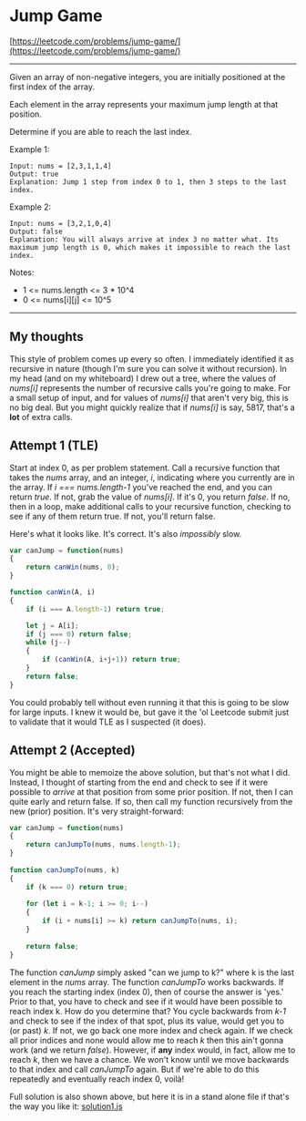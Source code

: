 # Jump Game

[https://leetcode.com/problems/jump-game/](https://leetcode.com/problems/jump-game/)

---
Given an array of non-negative integers, you are initially positioned at the first index of the array.

Each element in the array represents your maximum jump length at that position.

Determine if you are able to reach the last index.

Example 1:
```
Input: nums = [2,3,1,1,4]
Output: true
Explanation: Jump 1 step from index 0 to 1, then 3 steps to the last index.
```

Example 2:
```
Input: nums = [3,2,1,0,4]
Output: false
Explanation: You will always arrive at index 3 no matter what. Its maximum jump length is 0, which makes it impossible to reach the last index.
```

Notes:
* 1 <= nums.length <= 3 * 10^4
* 0 <= nums[i][j] <= 10^5
---

## My thoughts

This style of problem comes up every so often.  I immediately identified it as recursive in nature (though I'm sure you can solve it without recursion).  In my head (and on my whiteboard) I drew out a tree, where the values of *nums[i]* represents the number of recursive calls you're going to make. For a small setup of input, and for values of *nums[i]* that aren't very big, this is no big deal.  But you might quickly realize that if *nums[i]* is say, 5817, that's a **lot** of extra calls.

## Attempt 1 (TLE)

Start at index 0, as per problem statement.  Call a recursive function that takes the *nums* array, and an integer, *i*, indicating where you currently are in the array.  If *i === nums.length-1* you've reached the end, and you can return *true*.  If not, grab the value of *nums[i]*.  If it's 0, you return *false*.  If no, then in a loop, make additional calls to your recursive function, checking to see if any of them return true.  If not, you'll return false.

Here's what it looks like.  It's correct.  It's also *impossibly* slow.

```javascript
var canJump = function(nums)
{
    return canWin(nums, 0);
}

function canWin(A, i)
{
    if (i === A.length-1) return true;

    let j = A[i];
    if (j === 0) return false;
    while (j--)
    {
        if (canWin(A, i+j+1)) return true;
    }
    return false;
}
```

You could probably tell without even running it that this is going to be slow for large inputs.  I knew it would be, but gave it the 'ol Leetcode submit just to validate that it would TLE as I suspected (it does).

## Attempt 2 (Accepted)

You might be able to memoize the above solution, but that's not what I did.  Instead, I thought of starting from the end and check to see if it were possible to *arrive* at that position from some prior position.  If not, then I can quite early and return false.  If so, then call my function recursively from the new (prior) position.  It's very straight-forward:

```javascript
var canJump = function(nums)
{
    return canJumpTo(nums, nums.length-1);
}
    
function canJumpTo(nums, k)
{
    if (k === 0) return true;
    
    for (let i = k-1; i >= 0; i--)
    {
        if (i + nums[i] >= k) return canJumpTo(nums, i);
    }
    
    return false;
}
```

The function *canJump* simply asked "can we jump to k?" where k is the last element in the *nums* array.  The function *canJumpTo* works backwards.  If you reach the starting index (index 0), then of course the answer is 'yes.'  Prior to that, you have to check and see if it would have been possible to reach index k.  How do you determine that?  You cycle backwards from *k-1* and check to see if the index of that spot, plus its value, would get you to (or past) *k*. If not, we go back one more index and check again.  If we check all prior indices and none would allow me to reach *k* then this ain't gonna work (and we return *false*).  However, if **any** index would, in fact, allow me to reach *k*, then we have a chance.  We won't know until we move backwards to that index and call *canJumpTo* again.  But if we're able to do this repeatedly and eventually reach index 0, voilà!

Full solution is also shown above, but here it is in a stand alone file if that's the way you like it: [solution1.js](solution1.js)
